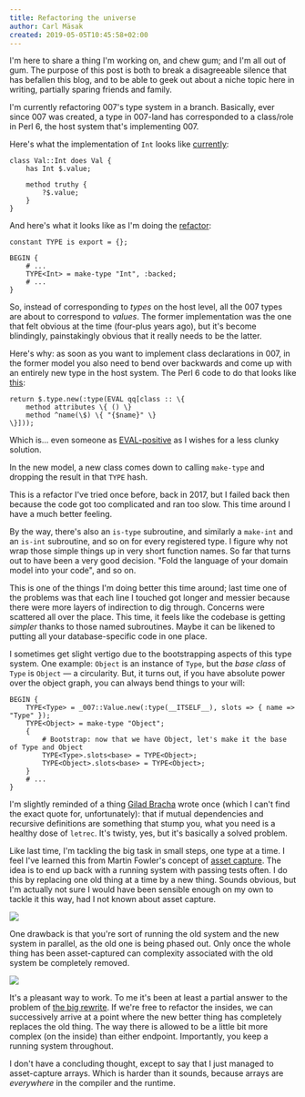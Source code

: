 ```yaml
---
title: Refactoring the universe
author: Carl Mäsak
created: 2019-05-05T10:45:58+02:00
---
```

I'm here to share a thing I'm working on, and chew gum; and I'm all out of gum. The purpose of this post is both to break a disagreeable silence that has befallen this blog, and to be able to geek out about a niche topic here in writing, partially sparing friends and family.

I'm currently refactoring 007's type system in a branch. Basically, ever since 007 was created, a type in 007-land has corresponded to a class/role in Perl 6, the host system that's implementing 007.

Here's what the implementation of `Int` looks like [currently](https://github.com/masak/007/blob/475701461f4931dd899d7ebc442aa8e2aedf0657/lib/_007/Val.pm6):

<pre><code>class Val::Int does Val {
    has Int $.value;

    method truthy {
        ?$.value;
    }
}</code></pre>

And here's what it looks like as I'm doing the [refactor](https://github.com/masak/007/blob/18cfd26ab11964f53b21d9f5d9f91513b2ffd75c/lib/_007/Value.pm6):

<pre><code>constant TYPE is export = {};

BEGIN {
    # ...
    TYPE&lt;Int&gt; = make-type "Int", :backed;
    # ...
}</code></pre>

So, instead of corresponding to _types_ on the host level, all the 007 types are about to correspond to _values_. The former implementation was the one that felt obvious at the time (four-plus years ago), but it's become blindingly, painstakingly obvious that it really needs to be the latter.

Here's why: as soon as you want to implement class declarations in 007, in the former model you also need to bend over backwards and come up with an entirely new type in the host system. The Perl 6 code to do that looks like [this](https://github.com/masak/007/blob/475701461f4931dd899d7ebc442aa8e2aedf0657/lib/_007/Val.pm6#L496):

<pre><code>return $.type.new(:type(EVAL qq[class :: \{
    method attributes \{ () \}
    method ^name(\$) \{ "{$name}" \}
\}]));</code></pre>

Which is... even someone as [EVAL-positive](http://strangelyconsistent.org/blog/the-root-of-all-eval) as I wishes for a less clunky solution.

In the new model, a new class comes down to calling `make-type` and dropping the result in that `TYPE` hash.

This is a refactor I've tried once before, back in 2017, but I failed back then because the code got too complicated and ran too slow. This time around I have a much better feeling.

By the way, there's also an `is-type` subroutine, and similarly a `make-int` and an `is-int` subroutine, and so on for every registered type. I figure why not wrap those simple things up in very short function names. So far that turns out to have been a very good decision. "Fold the language of your domain model into your code", and so on.

This is one of the things I'm doing better this time around; last time one of the problems was that each line I touched got longer and messier because there were more layers of indirection to dig through. Concerns were scattered all over the place. This time, it feels like the codebase is getting _simpler_ thanks to those named subroutines. Maybe it can be likened to putting all your database-specific code in one place.

I sometimes get slight vertigo due to the bootstrapping aspects of this type system. One example: `Object` is an instance of `Type`, but the _base class_ of `Type` is `Object` &mdash; a circularity. But, it turns out, if you have absolute power over the object graph, you can always bend things to your will:

<pre><code>BEGIN {
    TYPE&lt;Type&gt; = _007::Value.new(:type(__ITSELF__), slots => { name => "Type" });
    TYPE&lt;Object&gt; = make-type "Object";
    {
        # Bootstrap: now that we have Object, let's make it the base of Type and Object
        TYPE&lt;Type&gt;.slots&lt;base&gt; = TYPE&lt;Object&gt;;
        TYPE&lt;Object&gt;.slots&lt;base&gt; = TYPE&lt;Object&gt;;
    }
    # ...
}</code></pre>

I'm slightly reminded of a thing [Gilad Bracha](https://gbracha.blogspot.com/) wrote once (which I can't find the exact quote for, unfortunately): that if mutual dependencies and recursive definitions are something that stump you, what you need is a healthy dose of `letrec`. It's twisty, yes, but it's basically a solved problem.

Like last time, I'm tackling the big task in small steps, one type at a time. I feel I've learned this from Martin Fowler's concept of [asset capture](https://www.martinfowler.com/bliki/AssetCapture.html). The idea is to end up back with a running system with passing tests often. I do this by replacing one old thing at a time by a new thing. Sounds obvious, but I'm actually not sure I would have been sensible enough on my own to tackle it this way, had I not known about asset capture.

<img src="http://strangelyconsistent.org/blog/images/asset-capture-commits.png">

One drawback is that you're sort of running the old system and the new system in parallel, as the old one is being phased out. Only once the whole thing has been asset-captured can complexity associated with the old system be completely removed.

<img src="http://strangelyconsistent.org/blog/images/reaction-diagram.png">

It's a pleasant way to work. To me it's been at least a partial answer to the problem of [the big rewrite](https://www.joelonsoftware.com/2000/04/06/things-you-should-never-do-part-i/). If we're free to refactor the insides, we can successively arrive at a point where the new better thing has completely replaces the old thing. The way there is allowed to be a little bit more complex (on the inside) than either endpoint. Importantly, you keep a running system throughout.

I don't have a concluding thought, except to say that I just managed to asset-capture arrays. Which is harder than it sounds, because arrays are _everywhere_ in the compiler and the runtime.
